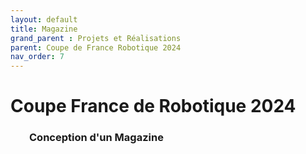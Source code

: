 ```yaml
---
layout: default
title: Magazine
grand_parent : Projets et Réalisations
parent: Coupe de France Robotique 2024
nav_order: 7
---
```


<h1><strong>Coupe France de Robotique 2024</strong></h1>

<h3 style="margin-left: 30px;">Conception d'un Magazine</h3>
